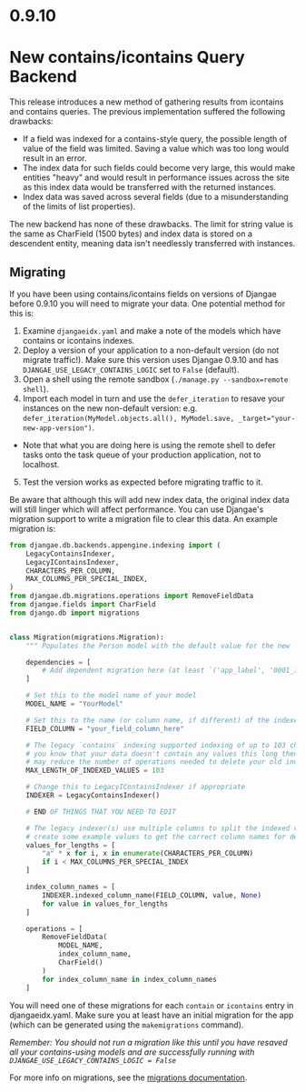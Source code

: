 
# 0.9.10

# New contains/icontains Query Backend

This release introduces a new method of gathering results from icontains and contains
queries. The previous implementation suffered the following drawbacks:

 - If a field was indexed for a contains-style query, the possible length of value of the field was limited.
   Saving a value which was too long would result in an error.
 - The index data for such fields could become very large, this would make entities "heavy" and would result in
   performance issues across the site as this index data would be transferred with the returned instances.
 - Index data was saved across several fields (due to a misunderstanding of the limits of list properties).

The new backend has none of these drawbacks. The limit for string value is the same as CharField (1500 bytes) and
index data is stored on a descendent entity, meaning data isn't needlessly transferred with instances.

## Migrating

If you have been using contains/icontains fields on versions of Djangae before 0.9.10 you will need to migrate your data.
One potential method for this is:

 1. Examine `djangaeidx.yaml` and make a note of the models which have contains or icontains indexes.
 2. Deploy a version of your application to a non-default version (do not migrate traffic!). Make sure this
    version uses Djangae 0.9.10 and has `DJANGAE_USE_LEGACY_CONTAINS_LOGIC` set to `False` (default).
 3. Open a shell using the remote sandbox (`./manage.py --sandbox=remote shell`).
 4. Import each model in turn and use the `defer_iteration` to resave your instances on the new non-default version: e.g. `defer_iteration(MyModel.objects.all(), MyModel.save, _target="your-new-app-version")`.
   - Note that what you are doing here is using the remote shell to defer tasks onto the task queue of your production application, not to localhost.
 5. Test the version works as expected before migrating traffic to it.

Be aware that although this will add new index data, the original index data will still linger which will
affect performance. You can use Djangae's migration support to write a migration file to clear this data.  An example migration is:

```python
from djangae.db.backends.appengine.indexing import (
    LegacyContainsIndexer,
    LegacyIContainsIndexer,
    CHARACTERS_PER_COLUMN,
    MAX_COLUMNS_PER_SPECIAL_INDEX,
)
from djangae.db.migrations.operations import RemoveFieldData
from djangae.fields import CharField
from django.db import migrations


class Migration(migrations.Migration):
    """ Populates the Person model with the default value for the new `favourite_colour` field. """

    dependencies = [
        # Add dependent migration here (at least `('app_label', '0001_initial')`)
    ]

    # Set this to the model name of your model
    MODEL_NAME = "YourModel"

    # Set this to the name (or column name, if different) of the indexed field on your model
    FIELD_COLUMN = "your_field_column_here"

    # The legacy `contains` indexing supported indexing of up to 103 characters per column, but if
    # you know that your data doesn't contain any values this long then you can reduce this, which
    # may reduce the number of operations needed to delete your old index data
    MAX_LENGTH_OF_INDEXED_VALUES = 103

	# Change this to LegacyIContainsIndexer if appropriate
    INDEXER = LegacyContainsIndexer()

    # END OF THINGS THAT YOU NEED TO EDIT

    # The legacy indexer(s) use multiple columns to split the indexed values across, so we need to
    # create some example values to get the correct column names for deletion
    values_for_lengths = [
        "a" * x for i, x in enumerate(CHARACTERS_PER_COLUMN)
        if i < MAX_COLUMNS_PER_SPECIAL_INDEX
    ]

    index_column_names = [
        INDEXER.indexed_column_name(FIELD_COLUMN, value, None)
        for value in values_for_lengths
    ]

    operations = [
        RemoveFieldData(
            MODEL_NAME,
            index_column_name,
            CharField()
        )
        for index_column_name in index_column_names
    ]
```

You will need one of these migrations for each `contain` or `icontains` entry in djangaeidx.yaml. Make sure you at least
have an initial migration for the app (which can be generated using the `makemigrations` command).

*Remember: You should not run a migration like this until you have resaved all your contains-using models and are successfully
 running with `DJANGAE_USE_LEGACY_CONTAINS_LOGIC = False`*

For more info on migrations, see the [migrations documentation](migrations.md).
